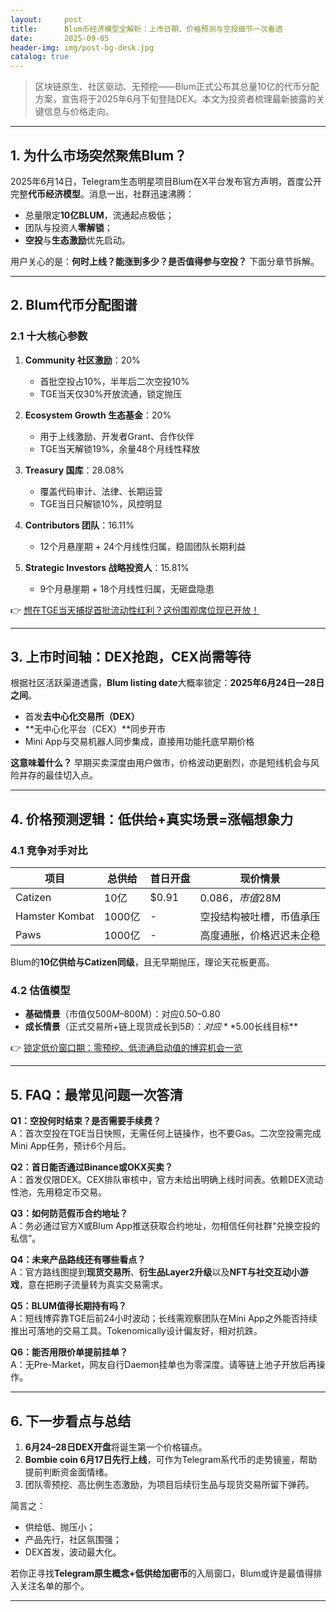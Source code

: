 ```yaml
---
layout:     post
title:      Blum币经济模型全解析：上市日期、价格预测与空投细节一次看透
date:       2025-09-05
header-img: img/post-bg-desk.jpg
catalog: true
---
```


> 区块链原生、社区驱动、无预挖——Blum正式公布其总量10亿的代币分配方案，宣告将于2025年6月下旬登陆DEX。本文为投资者梳理最新披露的关键信息与价格走向。

---

## 1. 为什么市场突然聚焦Blum？

2025年6月14日，Telegram生态明星项目Blum在X平台发布官方声明，首度公开完整**代币经济模型**。消息一出，社群迅速沸腾：  
- 总量限定**10亿BLUM**，流通起点极低；  
- 团队与投资人**零解锁**；  
- **空投**与**生态激励**优先启动。  

用户关心的是：**何时上线？能涨到多少？是否值得参与空投？** 下面分章节拆解。

---

## 2. Blum代币分配图谱

### 2.1 十大核心参数

1. **Community 社区激励**：20%  
   - 首批空投占10%，半年后二次空投10%  
   - TGE当天仅30%开放流通，锁定抛压

2. **Ecosystem Growth 生态基金**：20%  
   - 用于上线激励、开发者Grant、合作伙伴  
   - TGE当天解锁19%，余量48个月线性释放

3. **Treasury 国库**：28.08%  
   - 覆盖代码审计、法律、长期运营  
   - TGE当日只解锁10%，风控明显

4. **Contributors 团队**：16.11%  
   - 12个月悬崖期 + 24个月线性归属，稳固团队长期利益

5. **Strategic Investors 战略投资人**：15.81%  
   - 9个月悬崖期 + 18个月线性归属，无砸盘隐患

👉 [想在TGE当天捕捉首批流动性红利？这份围观席位现已开放！](https://okxdog.com/)

---

## 3. 上市时间轴：DEX抢跑，CEX尚需等待

根据社区活跃渠道透露，**Blum listing date**大概率锁定：**2025年6月24日—28日之间**。  
- 首发**去中心化交易所（DEX）**  
- **无中心化平台（CEX）**同步开市  
- Mini App与交易机器人同步集成，直接用功能托底早期价格

**这意味着什么？** 早期买卖深度由用户做市，价格波动更剧烈，亦是短线机会与风险并存的最佳切入点。

---

## 4. 价格预测逻辑：低供给+真实场景=涨幅想象力

### 4.1 竞争对手对比

| 项目 | 总供给 | 首日开盘 | 现价情景 |
|---|---|---|---|
| Catizen | 10亿 | $0.91 | $0.086，市值$28M |
| Hamster Kombat | 1000亿 | - | 空投结构被吐槽，币值承压 |
| Paws | 1000亿 | - | 高度通胀，价格迟迟未企稳 |

Blum的**10亿供给与Catizen同级**，且无早期抛压，理论天花板更高。

### 4.2 估值模型

- **基础情景**（市值仅$500M–$800M）：对应$0.50–$0.80  
- **成长情景**（正式交易所+链上现货成长到$5B）：对应**$5.00长线目标**  

👉 [锁定低价窗口期：零预挖、低流通启动值的博弈机会一览](https://okxdog.com/)

---

## 5. FAQ：最常见问题一次答清

**Q1：空投何时结束？是否需要手续费？**  
A：首次空投在TGE当日快照，无需任何上链操作，也不要Gas。二次空投需完成Mini App任务，预计6个月后。

**Q2：首日能否通过Binance或OKX买卖？**  
A：首发仅限DEX。CEX排队审核中，官方未给出明确上线时间表。依赖DEX流动性池，先用稳定币交易。

**Q3：如何防范假币合约地址？**  
A：务必通过官方X或Blum App推送获取合约地址，勿相信任何社群“兑换空投的私信”。

**Q4：未来产品路线还有哪些看点？**  
A：官方路线图提到**现货交易所**、**衍生品Layer2升级**以及**NFT与社交互动小游戏**，意在把刷子流量转为真实交易需求。

**Q5：BLUM值得长期持有吗？**  
A：短线博弈靠TGE后前24小时波动；长线需观察团队在Mini App之外能否持续推出可落地的交易工具。Tokenomically设计偏友好，相对抗跌。

**Q6：能否用限价单提前挂单？**  
A：无Pre-Market，网友自行Daemon挂单也为零深度。请等链上池子开放后再操作。

---

## 6. 下一步看点与总结

1. **6月24–28日DEX开盘**将诞生第一个价格锚点。  
2. **Bombie coin 6月17日先行上线**，可作为Telegram系代币的走势镜鉴，帮助提前判断资金面情绪。  
3. 团队零预挖、高比例生态激励，为项目后续衍生品与现货交易所留下弹药。  

简言之：  
- 供给低、抛压小；  
- 产品先行，社区氛围强；  
- DEX首发，波动最大化。  

若你正寻找**Telegram原生概念+低供给加密币**的入局窗口，Blum或许是最值得排入关注名单的那个。

---